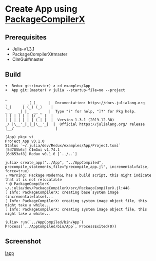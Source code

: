 # Create App using [PackageCompilerX](https://github.com/KristofferC/PackageCompilerX.jl)

## Prerequisites

- Julia-v1.3.1
- PackageCompilerX#master
- CImGui#master

## Build
```shell
➜  Redux git:(master) ✗ cd examples/App
➜  App git:(master) ✗ julia --startup-file=no --project  
```

```
_
_       _ _(_)_     |  Documentation: https://docs.julialang.org
(_)     | (_) (_)    |
_ _   _| |_  __ _   |  Type "?" for help, "]?" for Pkg help.
| | | | | | |/ _` |  |
| | |_| | | | (_| |  |  Version 1.3.1 (2019-12-30)
_/ |\__'_|_|_|\__'_|  |  Official https://julialang.org/ release
|__/                   |

(App) pkg> st
Project App v0.1.0
Status `~/.julia/dev/Redux/examples/App/Project.toml`
[5d785b6c] CImGui v1.74.1
[6d653af8] Redux v0.1.0 [`../..`]

julia> create_app("../App", "../AppCompiled", precompile_statements_file="precompile_app.jl", incremental=false, force=true)
┌ Warning: Package ModernGL has a build script, this might indicate that it is not relocatable
└ @ PackageCompilerX ~/.julia/dev/PackageCompilerX/src/PackageCompilerX.jl:448
[ Info: PackageCompilerX: creating base system image (incremental=false)...
[ Info: PackageCompilerX: creating system image object file, this might take a while...
[ Info: PackageCompilerX: creating system image object file, this might take a while...

julia> run(`../AppCompiled/bin/App`)
Process(`../AppCompiled/bin/App`, ProcessExited(0))
```

## Screenshot
[!app](./App.png)
